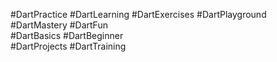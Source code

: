 #﻿DartPractice
#DartLearning
#DartExercises
#DartPlayground
#DartMastery 
#DartFun  
#DartBasics
#DartBeginner  
#DartProjects
#DartTraining  
                  
